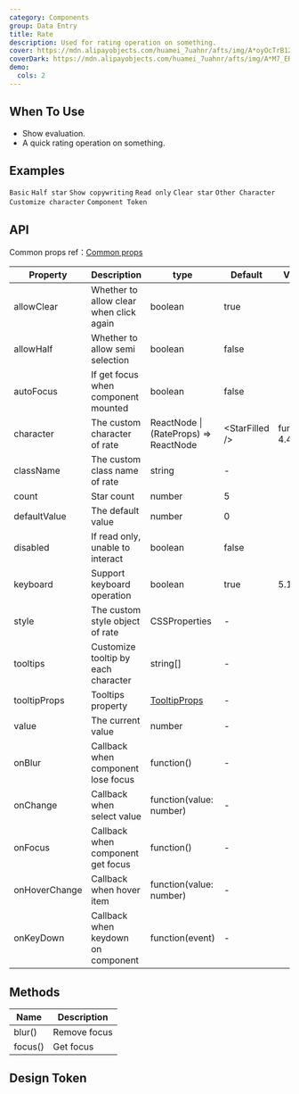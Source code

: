 ```yaml
---
category: Components
group: Data Entry
title: Rate
description: Used for rating operation on something.
cover: https://mdn.alipayobjects.com/huamei_7uahnr/afts/img/A*oyOcTrB12_YAAAAAAAAAAAAADrJ8AQ/original
coverDark: https://mdn.alipayobjects.com/huamei_7uahnr/afts/img/A*M7_ER7GJr6wAAAAAAAAAAAAADrJ8AQ/original
demo:
  cols: 2
---
```


## When To Use

- Show evaluation.
- A quick rating operation on something.

## Examples

<!-- prettier-ignore -->
<code src="./demo/basic.tsx">Basic</code>
<code src="./demo/half.tsx">Half star</code>
<code src="./demo/text.tsx">Show copywriting</code>
<code src="./demo/disabled.tsx">Read only</code>
<code src="./demo/clear.tsx">Clear star</code>
<code src="./demo/character.tsx">Other Character</code>
<code src="./demo/character-function.tsx">Customize character</code>
<code src="./demo/component-token.tsx" debug>Component Token</code>

## API

Common props ref：[Common props](/docs/react/common-props)

| Property | Description | type | Default | Version |
| --- | --- | --- | --- | --- |
| allowClear | Whether to allow clear when click again | boolean | true |  |
| allowHalf | Whether to allow semi selection | boolean | false |  |
| autoFocus | If get focus when component mounted | boolean | false |  |
| character | The custom character of rate | ReactNode \| (RateProps) => ReactNode | &lt;StarFilled /> | function(): 4.4.0 |
| className | The custom class name of rate | string | - |  |
| count | Star count | number | 5 |  |
| defaultValue | The default value | number | 0 |  |
| disabled | If read only, unable to interact | boolean | false |  |
| keyboard | Support keyboard operation | boolean | true | 5.18.0 |
| style | The custom style object of rate | CSSProperties | - |  |
| tooltips | Customize tooltip by each character | string\[] | - |  |
| tooltipProps | Tooltips property | [TooltipProps](/components/tooltip-cn#api) | - |  |
| value | The current value | number | - |  |
| onBlur | Callback when component lose focus | function() | - |  |
| onChange | Callback when select value | function(value: number) | - |  |
| onFocus | Callback when component get focus | function() | - |  |
| onHoverChange | Callback when hover item | function(value: number) | - |  |
| onKeyDown | Callback when keydown on component | function(event) | - |  |

## Methods

| Name    | Description  |
| ------- | ------------ |
| blur()  | Remove focus |
| focus() | Get focus    |

## Design Token

<ComponentTokenTable component="Rate"></ComponentTokenTable>
